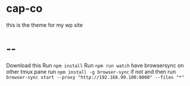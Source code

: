 # cap-co
this is the theme for my wp site

# --
Download this
Run `npm install`
Run `npm run watch`
have browsersync on other tmux pane
run `npm install -g browser-sync` if not
and then run `browser-sync start --proxy "http://192.168.99.100:8000" --files "*"`
